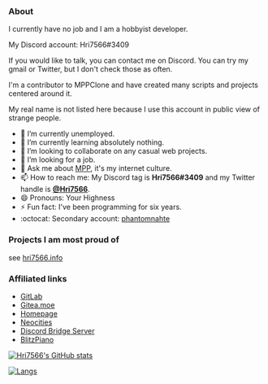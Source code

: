 ### About

I currently have no job and I am a hobbyist developer.

My Discord account: Hri7566#3409

If you would like to talk, you can contact me on Discord. You can try my gmail or Twitter, but I don't check those as often.

I'm a contributor to MPPClone and have created many scripts and projects centered around it.

My real name is not listed here because I use this account in public view of strange people.

- 🔭 I’m currently unemployed.
- 🌱 I’m currently learning absolutely nothing.
- 👯 I’m looking to collaborate on any casual web projects.
- 🤔 I’m looking for a job.
- 💬 Ask me about [MPP](https://mppclone.com), it's my internet culture.
- 📫 How to reach me: My Discord tag is **Hri7566#3409** and my Twitter handle is **[@Hri7566](https://twitter.com/hri7566)**.
- 😄 Pronouns: Your Highness
- ⚡ Fun fact: I've been programming for six years.
- :octocat: Secondary account: [phantomnahte](https://github.com/phantomnahte)

### Projects I am most proud of

see [hri7566.info](https://hri7566.info)

### Affiliated links

- [GitLab](https://gitlab.com/hri7566)
- [Gitea.moe](https://gitea.moe/Hri7566)
- [Homepage](https://hri7566.info)
- [Neocities](https://hri7566.neocities.org)
- [Discord Bridge Server](https://discord.gg/k44Eqha)
- [BlitzPiano](https://github.com/BlitzPiano)

<!--
**Hri7566/Hri7566** is a ✨ _special_ ✨ repository because its `README.md` (this file) appears on your GitHub profile.

Here are some ideas to get you started:

- 🔭 I’m currently working on ...
- 🌱 I’m currently learning ...
- 👯 I’m looking to collaborate on ...
- 🤔 I’m looking for help with ...
- 💬 Ask me about ...
- 📫 How to reach me: ...
- 😄 Pronouns: ...
- ⚡ Fun fact: ...
-->

[![Hri7566's GitHub stats](https://github-readme-stats.vercel.app/api?username=hri7566&show_icons=true&theme=dark)](https://metrics.lecoq.io/Hri7566?template=classic)

[![Langs](https://github-readme-stats.vercel.app/api/top-langs/?username=Hri7566&layout=compact&theme=dark)](https://metrics.lecoq.io/Hri7566?template=classic)
